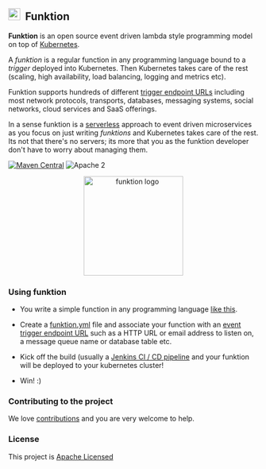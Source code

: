 ## <img src="https://raw.githubusercontent.com/fabric8io/funktion/master/docs/images/icon.png" width="24" height="24"/>&nbsp; Funktion

**Funktion** is an open source event driven lambda style programming model on top of [Kubernetes](http://kubernetes.io).

A _funktion_ is a regular function in any programming language bound to a _trigger_ deployed into Kubernetes. Then Kubernetes takes care of the rest (scaling, high availability, load balancing, logging and metrics etc).

Funktion supports hundreds of different [trigger endpoint URLs](http://camel.apache.org/components.html) including most network protocols, transports, databases, messaging systems, social networks, cloud services and SaaS offerings.

In a sense funktion is a [serverless](https://www.quora.com/What-is-Serverless-Computing) approach to event driven microservices as you focus on just writing _funktions_ and Kubernetes takes care of the rest. Its not that there's no servers; its more that you as the funktion developer don't have to worry about managing them.

[![Maven Central](https://maven-badges.herokuapp.com/maven-central/io.fabric8.funktion/funktion-runtime/badge.svg?style=flat-square)](https://maven-badges.herokuapp.com/maven-central/io.fabric8.funktion/funktion-runtime/) ![Apache 2](http://img.shields.io/badge/license-Apache%202-red.svg)

<p align="center">
  <a href="http://fabric8.io/">
  	<img src="https://raw.githubusercontent.com/fabric8io/funktion/master/docs/images/icon.png" alt="funktion logo" width="200" height="200"/>
  </a>
</p>


### Using funktion

* You write a simple function in any programming language [like this](https://github.com/fabric8io/funktion/blob/master/funktion-runtime/src/test/java/io/fabric8/funktion/sample/Main.java#L25-L27).

* Create a [funktion.yml](funktion-runtime/funktion.yml) file and associate your function with an [event trigger endpoint URL](http://camel.apache.org/components.html) such as a HTTP URL or email address to listen on, a message queue name or database table etc.

* Kick off the build (usually a [Jenkins CI / CD pipeline](http://fabric8.io/guide/cdelivery.html) and your funktion will be deployed to your kubernetes cluster!

* Win! :)

### Contributing to the project

We love [contributions](http://fabric8.io/contributing/index.html) and you are very welcome to help.

### License

This project is [Apache Licensed](license.txt)
